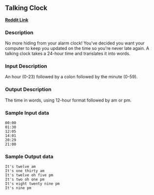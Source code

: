 ## Talking Clock

[**Reddit Link**](https://www.reddit.com/r/dailyprogrammer/comments/6jr76h/20170627_challenge_321_easy_talking_clock/)

### Description

No more hiding from your alarm clock! You've decided you want your computer to keep you updated on the time so you're never late again. A talking clock takes a 24-hour time and translates it into words.

### Input Description

An hour (0-23) followed by a colon followed by the minute (0-59).

### Output Description

The time in words, using 12-hour format followed by am or pm.

###  Sample Input data

```
00:00
01:30
12:05
14:01
20:29
21:00
```

### Sample Output data

```
It's twelve am
It's one thirty am
It's twelve oh five pm
It's two oh one pm
It's eight twenty nine pm
It's nine pm
```

